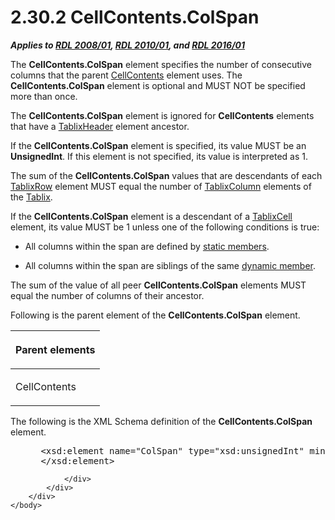 <html dir="LTR" xmlns:mshelp="http://msdn.microsoft.com/mshelp" xmlns:ddue="http://ddue.schemas.microsoft.com/authoring/2003/5" xmlns:xlink="http://www.w3.org/1999/xlink" xmlns:tool="http://www.microsoft.com/tooltip">
    <head>
        <meta http-equiv="Content-Type" content="text/html; CHARSET=utf-8"></meta>
        <meta name="save" content="history"></meta>
        <title>2.30.2 CellContents.ColSpan</title>
        <xml>
            <mshelp:toctitle title="2.30.2 CellContents.ColSpan"></mshelp:toctitle>
            <mshelp:rltitle title="[MS-RDL]: CellContents.ColSpan"></mshelp:rltitle>
            <mshelp:keyword index="A" term="3ffb0387-2dd7-4b21-b36d-6df8fd0a0887"></mshelp:keyword>
            <mshelp:attr name="DCSext.ContentType" value="open specification"></mshelp:attr>
            <mshelp:attr name="AssetID" value="3ffb0387-2dd7-4b21-b36d-6df8fd0a0887"></mshelp:attr>
            <mshelp:attr name="TopicType" value="kbRef"></mshelp:attr>
            <mshelp:attr name="DCSext.Title" value="[MS-RDL]: CellContents.ColSpan" />
        </xml>
    </head>
    <body>
        <div id="header">
            <h1 class="heading">2.30.2 CellContents.ColSpan</h1>
        </div>
        <div id="mainSection">
            <div id="mainBody">
                <div id="allHistory" class="saveHistory"></div>
                <div id="sectionSection0" class="section" name="collapseableSection">
                    

<p><b><i>Applies to </i></b><a href="1e855f94-4617-47e4-b89e-0856c6cb420f.md"><b><i>RDL 2008/01</i></b></a><b><i>,
</i></b><a href="3428e690-a348-4ec7-8a6a-8efb42d2cdee.md"><b><i>RDL 2010/01</i></b></a><b><i>,
and </i></b><a href="52ce3983-2bfc-4e72-9359-42aaf5fe4509.md"><b><i>RDL 2016/01</i></b></a></p>

<p>The <b>CellContents.ColSpan</b> element specifies the number
of consecutive columns that the parent <a href="43ccec32-ec37-401c-ba8a-edbfa74e42f4.md">CellContents</a> element uses.
The <b>CellContents.ColSpan</b> element is optional and MUST NOT be specified
more than once.</p>

<p>The <b>CellContents.ColSpan</b> element is ignored for <b>CellContents</b>
elements that have a <a href="ac71f119-59be-471b-9316-e95b931402cb.md">TablixHeader</a>
element ancestor.</p>

<p>If the <b>CellContents.ColSpan</b> element is specified, its
value MUST be an <b>UnsignedInt</b>. If this element is not specified, its
value is interpreted as 1.</p>

<p>The sum of the <b>CellContents.ColSpan</b> values that are
descendants of each <a href="2763daba-3372-43a9-9046-acd5c5775848.md">TablixRow</a>
element MUST equal the number of <a href="ad9b435a-62bb-442d-abd3-bf53ec575b63.md">TablixColumn</a> elements of
the <a href="e42fb86e-799a-4202-8845-ac38831efccb.md">Tablix</a>.</p>

<p>If the <b>CellContents.ColSpan</b> element is a descendant
of a <a href="33258f80-fa42-4baf-abd5-ded34ffbbc61.md">TablixCell</a>
element, its value MUST be 1 unless one of the following conditions is true:</p>

<ul><li><p><span><span> 
</span></span>All columns within the span are defined by <a href="b2482b3f-74ab-4ca8-a9e5-c07955011743.md#gt_71fd4518-6443-4177-afc8-64249d9ce2c1">static members</a>.</p>

</li><li><p><span><span> 
</span></span>All columns within the span are siblings of the same <a href="b2482b3f-74ab-4ca8-a9e5-c07955011743.md#gt_6008ef1a-6292-4d6c-a912-511bf6aa0258">dynamic member</a>.</p>

</li></ul><p>The sum of the value of all peer <b>CellContents.ColSpan</b>
elements MUST equal the number of columns of their ancestor.</p>

<p>Following is the parent element of the <b>CellContents.ColSpan</b>
element.</p>

<table>
 <thead>
  <tr>
   <th>
   <p>Parent elements</p>
   </th>
  </tr>
 </thead>
 <tr>
  <td>
  <p>CellContents</p>
  </td>
 </tr>
</table>

<p>The following is the XML Schema definition of the <b>CellContents.ColSpan</b>
element.</p>

<dl>
<dd>
<div><pre> &lt;xsd:element name=&quot;ColSpan&quot; type=&quot;xsd:unsignedInt&quot; minOccurs=&quot;0&quot; maxOccurs=&quot;1&quot;&gt;
 &lt;/xsd:element&gt;
</pre></div>
</dd></dl>


                </div>
            </div>
        </div>
    </body>
</html>